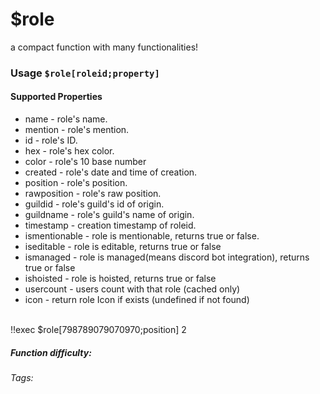 # $role
a compact function with many functionalities!

### Usage `$role[roleid;property]`

#### Supported Properties

* name - role's name.
* mention - role's mention.
* id - role's ID.
* hex - role's hex color.
* color - role's 10 base number
* created - role's date and time of creation.
* position - role's position.
* rawposition - role's raw position.
* guildid - role's guild's id of origin.
* guildname - role's guild's name of origin.
* timestamp - creation timestamp of roleid.
* ismentionable - role is mentionable, returns true or false.
* iseditable - role is editable, returns true or false
* ismanaged - role is managed(means discord bot integration), returns true or false
* ishoisted - role is hoisted, returns true or false
* usercount - users count with that role (cached only)
* icon - return role Icon if exists (undefined if not found)
<br/>
<discord-messages>
	<discord-message :bot="false" role-color="#ffcc9a" author="Member">
		!!exec $role[798789079070970;position]
	</discord-message>
	<discord-message :bot="true" role-color="#0099ff" author="Custom Command" avatar="https://media.discordapp.net/avatars/725721249652670555/781224f90c3b841ba5b40678e032f74a.webp">
		2
	</discord-message>
</discord-messages>

##### Function difficulty: <Badge type="tip" text="Easy" vertical="middle" /> 
###### Tags: <Badge type="tip" text="compact" vertical="middle" /> <Badge type="tip" text="role" vertical="middle" />
